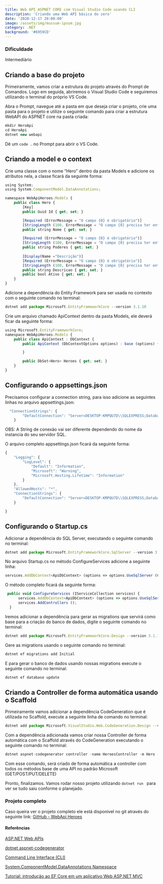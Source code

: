 ```yaml
---
title: Web API ASPNET CORE com Visual Studio Code usando CLI
description: 'Criando uma Web API básica do zero'
date: '2020-12-17 20:00:00'
image: /assets/img/mussum-ipsum.jpg
category: .NET
background: '#6959CD'
---
```


### Dificuldade
Intermediário

## Criando a base do projeto

Primeiramente, vamos criar a estrutura do projeto através do Prompt de Comandos. Logo em seguida, abriremos o Visual Studio Code e seguiremos utilizando o terminal do próprio VS Code.

Abra o Prompt, navegue até a pasta em que deseja criar o projeto, crie uma pasta para o projeto e utilize o seguinte comando para criar a estrutura WebAPI do ASPNET core na pasta criada:
````jsx
mkdir HeroApi
cd HeroApi
dotnet new webapi
````

Dê um ````code .```` no Prompt para abrir o VS Code.

## Criando a model e o context

Crie uma classe com o nome “Hero” dentro da pasta Models e adicione os atributos nela, a classe ficará da seguinte forma:

````jsx
using System;
using System.ComponentModel.DataAnnotations;

namespace WebApiHeroes.Models {
    public class Hero {
        [Key]
        public Guid Id { get; set; }

        [Required (ErrorMessage = "O campo {0} é obrigatório")]
        [StringLength (100, ErrorMessage = "O campo {0} precisa ter entre {2} e {1} caracteres", MinimumLength = 2)]
        public string Nome { get; set; }

        [Required (ErrorMessage = "O campo {0} é obrigatório")]
        [StringLength (100, ErrorMessage = "O campo {0} precisa ter entre {2} e {1} caracteres", MinimumLength = 11)]
        public string Poderes { get; set; }
        
        [Display(Name ="Descrição")]
        [Required (ErrorMessage = "O campo {0} é obrigatório")]
        [StringLength (100, ErrorMessage = "O campo {0} precisa ter entre {2} e {1} caracteres", MinimumLength = 11)]
        public string Descricao { get; set; }
        public bool Ativo { get; set; }
    }
}
````
Adicione a dependência do Entity Framework para ser usada no contexto com o seguinte comando no terminal:<br>
````jsx
dotnet add package Microsoft.EntityFrameworkCore --version 3.1.10
````

Crie um arquivo chamado ApiContext dentro da pasta Models, ele deverá ficar da seguinte forma:

````jsx
using Microsoft.EntityFrameworkCore;
namespace WebApiHeroes.Models {
    public class ApiContext : DbContext {
        public ApiContext (DbContextOptions options) : base (options) {

        }

        public DbSet<Hero> Heroes { get; set; }
    }
}

````

## Configurando o appsettings.json

Precisamos configurar a connection string, para isso adicione as seguintes linhas no arquivo appsettings.json:

````jsx
  "ConnectionStrings": {
        "DefaultConnection": "Server=DESKTOP-KMPQU7D\\SQLEXPRESS;Database=ApiHeroes;MultipleActiveResultSets=true;Trusted_Connection=True;"
    }

````
OBS: A String de conexão vai ser diferente dependendo do nome da instancia do seu servidor SQL.

O arquivo completo appsettings.json ficará da seguinte forma:

````jsx
{
    "Logging": {
        "LogLevel": {
            "Default": "Information",
            "Microsoft": "Warning",
            "Microsoft.Hosting.Lifetime": "Information"
        }
    },
    "AllowedHosts": "*",
    "ConnectionStrings": {
        "DefaultConnection": "Server=DESKTOP-KMPQU7D\\SQLEXPRESS;Database=ApiHeroes;MultipleActiveResultSets=true;Trusted_Connection=True;"
    }

}
````

## Configurando o Startup.cs

Adicionar a dependência do SQL Server, executando o seguinte comando no terminal:<br>
````jsx
dotnet add package Microsoft.EntityFrameworkCore.SqlServer --version 3.1.10
````

No arquivo Startup.cs no método ConfigureServices adicione a seguinte linha:

````jsx
services.AddDbContext<ApiDbContext> (options => options.UseSqlServer (Configuration.GetConnectionString ("DefaultConnection")));

````

O método completo ficará da seguinte forma:

````jsx
 public void ConfigureServices (IServiceCollection services) {
      services.AddDbContext<ApiDbContext> (options => options.UseSqlServer (Configuration.GetConnectionString ("DefaultConnection")));
      services.AddControllers ();
  }


````

Iremos adicionar a dependência para gerar as migrations que servirá como base para a criação do banco de dados, digite o seguinte comando no terminal:
````jsx
dotnet add package Microsoft.EntityFrameworkCore.Design --version 3.1.10
````

Gere as migrations usando o seguinte comando no terminal:
````jsx
dotnet ef migrations add Initial
````

E para gerar o banco de dados usando nossas migrations execute o seguinte comando no terminal:
````jsx
dotnet ef database update
````

## Criando a Controller de forma automática usando o Scaffold

Primeiramente vamos adicionar a dependência CodeGeneration que é utilizada no Scaffold, execute a seguinte linha de comando no terminal:
````jsx
dotnet add package Microsoft.VisualStudio.Web.CodeGeneration.Design --version 3.1.4
````

Com a dependência adicionada vamos criar nossa Controller de forma automática com o Scaffold através do CodeGeneration executando o seguinte comando no terminal:
````jsx
dotnet aspnet-codegenerator controller -name HeroesController -m Hero -dc ApiContext -api --relativeFolderPath Controllers
````

Com esse comando, será criado de forma automática a controller com todos os métodos base de uma API no padrão Microsoft (GET/POST/PUT/DELETE)

Pronto, finalizamos. Vamos rodar nosso projeto utilizando ````dotnet run ```` para ver se tudo saiu conforme o planejado.

### Projeto completo
Caso queira ver o projeto completo ele está disponivel no git através do seguinte link:
<a href="https://github.com/IgorMarcante/webapi-heroes">GitHub - WebApi Heroes</a>


#### Referências

<a href="https://dotnet.microsoft.com/apps/aspnet/apis">ASP.NET Web APIs</a>

<a href="https://docs.microsoft.com/pt-br/aspnet/core/fundamentals/tools/dotnet-aspnet-codegenerator?view=aspnetcore-5.0">dotnet aspnet-codegenerator</a>

<a href="https://code.visualstudio.com/docs/editor/command-line">Command Line Interface (CLI)</a>

<a href="https://docs.microsoft.com/en-us/dotnet/api/system.componentmodel.dataannotations?view=net-5.0">System.ComponentModel.DataAnnotations Namespace</a>

<a href="https://docs.microsoft.com/pt-br/aspnet/core/data/ef-mvc/intro?view=aspnetcore-5.0">Tutorial: introdução ao EF Core em um aplicativo Web ASP.NET MVC</a>